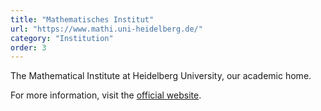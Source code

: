 ```yaml
---
title: "Mathematisches Institut"
url: "https://www.mathi.uni-heidelberg.de/"
category: "Institution"
order: 3
---
```


The Mathematical Institute at Heidelberg University, our academic home.

For more information, visit the [official website](https://www.mathi.uni-heidelberg.de/).

